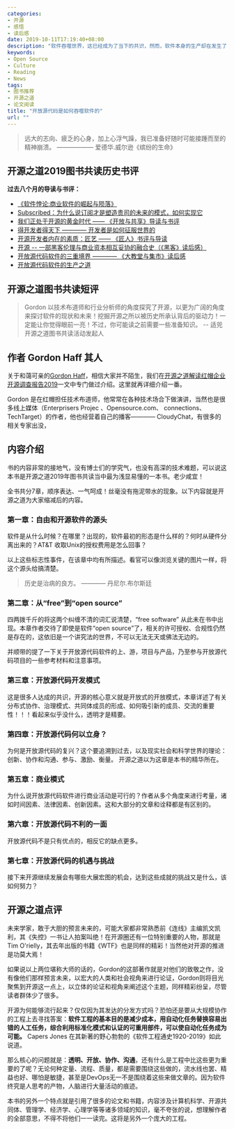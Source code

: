```yaml
---
categories:
- 开源
- 感悟
- 读后感
date: 2019-10-11T17:19:40+08:00
description: "软件吞噬世界，这已经成为了当下的共识，然而，软件本身的生产却在发生了变化，随着数字化转型时代的来临，世界的加速，软件的迭代和维护乃至创新都迎来了前所未有的挑战，面对如此的境地，工程师哭喊着学不动了，无疑于自取其辱！一条不错的出路就是拥抱开源！让自己处于开放、动态和多样性中，保持竞争力！保持生产和创新。"
keywords:
- Open Source
- Culture
- Reading
- News
tags:
- 图书推荐
- 开源之道
- 论文阅读
title: "开放源代码是如何吞噬软件的"
url: ""
---
```


> 远大的志向、疲乏的心身，加上心浮气躁，我已准备好随时可能接踵而至的精神崩溃。
>                —————— 爱德华.威尔逊《缤纷的生命》

## 开源之道2019图书共读历史书评

**过去八个月的导读与书评：**

* [《软件悖论:商业软件的崛起与陨落》](posts/paper_or_book_reading/the-software-paradox-book-review/)
* [Subscribed：为什么说订阅才是塑造贵司的未来的模式，如何实现它](posts/paper_or_book_reading/subscribed-why-subsctiption-it-your-future)
* [我们正处于开源的黄金时代 —— 《开放与共享》导读与书评](posts/paper_or_book_reading/thinking_of_open_source_innovation_economic)
* [得开发者得天下 ———— 开发者是如何征服世界的](posts/paper_or_book_reading/the_new_kingmaker_review)
* [开源开发者内在的素质：匠艺 —— 《匠人》书评与导读](posts/paper_or_book_reading/the-craftsman-book-review)
* [开源 -- 一部黑客伦理与商业资本相互妥协的融合史（《黑客》读后感）](posts/paper_or_book_reading/hackers-book-review)
* [开放源代码软件的三重境界 ———— 《大教堂与集市》读后感](posts/the_way_of_open_source/the_three_realm_of_open_source_software)
* [开放源代码软件的生产之道](posts/paper_or_book_reading/the_review_of_producingoss)

## 开源之道图书共读短评

> Gordon 以技术布道师和行业分析师的角度探究了开源，以更为广阔的角度来探讨软件的现状和未来！挖掘开源之所以被历史所承认背后的驱动力！一定能让你觉得眼前一亮！不过，你可能读之前需要一些准备知识。
>             -- 适兕 开源之道图书共读活动发起人

## 作者 Gordon Haff 其人

关于和蔼可亲的[Gordon Haff](https://www.redhat.com/en/blog/authors/gordon-haff)，相信大家并不陌生，我们在[开源之道解读红帽企业开源调查报告2019](posts/Event_analysis/redhat_enterprise_open_source_survey)一文中专门做过介绍。这里就再详细介绍一番。

Gordon 是在红帽担任技术布道师，他常常在各种技术场合下做演讲，当然也是很多线上媒体（Enterprisers Projec 、Opensource.com、 connections、TechTarget）的作者，他也经营着自己的播客———— CloudyChat，有很多的相关专家出没，

## 内容介绍

书的内容非常的接地气，没有博士们的学究气，也没有高深的技术难题，可以说这本书是开源之道2019年图书共读当中最为浅显易懂的一本书。老少咸宜！

全书共分7章，顺序表达、一气呵成！丝毫没有拖泥带水的现象。以下内容就是开源之道为大家缩减后的内容。

### 第一章：自由和开源软件的源头

软件是从什么时候？在哪里？出现的，软件最初的形态是什么样的？何时从硬件分离出来的？AT&T 收取Unix的授权费用是怎么回事？

以上这些标志性事件，在该章中均有所描述。看官可以像浏览关键的图片一样，将这个源头给搞清楚。

> 历史是治病的良方。
>    ———— 丹尼尔.布尔斯廷

### 第二章：从“free”到“open source”

四两拨千斤的将这两个纠缠不清的词汇说清楚，“free software” 从此未在书中出现。本章作者交待了即使是软件“open source”了，相关的许可授权、合规性仍然是存在的，这依旧是一个讲究法的世界，不可以无法无天或佛法无边的。

并顺带的提了一下关于开放源代码软件的上、游，项目与产品，乃至参与开放源代码项目的一些参考材料和注意事项。

### 第三章：开放源代码开发模式

这是很多人达成的共识，开源的核心意义就是开放式的开放模式，本章详述了有关分布式协作、治理模式、共同体成员的形成、如何吸引新的成员、交流的重要性！！！看起来似乎没什么，透明才是精要。

### 第四章：开放源代码何以立身？

为何是开放源代码的复兴？这个要追溯到过去，以及现实社会和科学世界的理论：创新、协作和沟通、参与、激励、衡量。 开源之道以为这章是本书的精华所在。

### 第五章：商业模式

为什么说开放源代码软件进行商业活动是可行的？作者从多个角度来进行考量，诸如时间因素、法律因素、创新因素。这和大部分的文章和诠释都是有区别的。

### 第六章：开放源代码不利的一面

开放源代码不是只有优点的，相反它的缺点更多。

### 第七章：开放源代码的机遇与挑战

接下来开源继续发展会有哪些大展宏图的机会，达到这些成就的挑战又是什么，该如何努力？

## 开源之道点评

未来学家，敢于大胆的预言未来的，可能大家都非常熟悉前《连线》主编凯文凯利，其《失控》一书让人拍案叫绝！在开源圈还有一位特别重要的人物，那就是Tim O'rielly，其去年出版的书籍《WTF》也是同样的精彩！当然他对开源的推进是功莫大焉！

如果说以上两位堪称大师的话的，Gordon的这部著作就是对他们的致敬之作，没有像他们那样预言未来，以宏大的人类和社会视角来进行论证，Gordon则将目光聚焦到开源这一点上，以立体的论证和视角来阐述这个主题，同样精彩纷呈，尽管读者群体少了很多。

开源为何能够流行起来？仅仅因为其发达的分发方式吗？恐怕还是要从大规模协作的工程上去寻找答案：**软件工程的基本目的是减少成本，用自动化任务替换容易出错的人工任务，综合利用标准化模式和认证的可重用部件，可以使自动化任务成为可能。** Capers Jones 在其新著的野心勃勃的《软件工程通史1920-2019》如此说道。

那么核心的问题就是：**透明、开放、协作、沟通**，还有什么是工程中比这些更为重要的了呢？无论何种定量、流程、质量，都是需要围绕这些做的，流水线也罢、精益也好、哪怕是敏捷，甚至是DevOps无一不是围绕着这些来做文章的。因为软件终究是人思考的产物，人脑进行大量活动的痕迹。

本书的另外一个特点就是引用了很多的论文和书籍，内容涉及计算机科学、开源共同体、管理学、经济学、心理学等等诸多领域的知识，毫不夸张的说，想理解作者的全部意思，不得不将他们一一读完。这将是另外一个庞大的工程。
